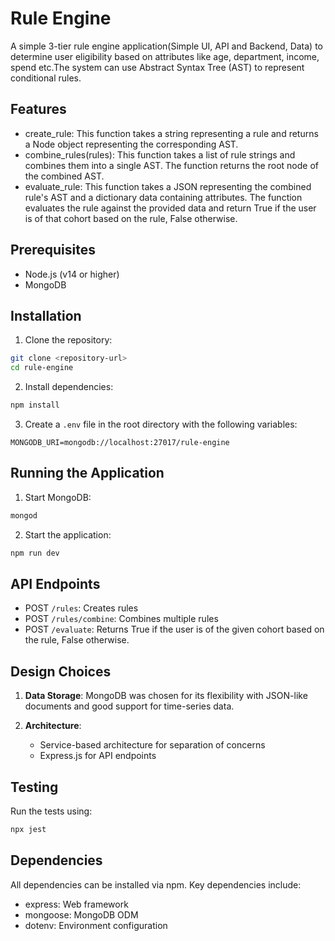 # Rule Engine

A simple 3-tier rule engine application(Simple UI, API and Backend, Data) to determine
user eligibility based on attributes like age, department, income, spend etc.The system can use
Abstract Syntax Tree (AST) to represent conditional rules.

## Features

- create_rule: This function takes a string representing a rule and returns a Node object representing the corresponding AST.
- combine_rules(rules): This function takes a list of rule strings and combines them
into a single AST. The function returns the root node of the combined AST.
- evaluate_rule: This function takes a JSON representing the combined
rule's AST and a dictionary data containing attributes. The
function evaluates the rule against the provided data and return True if the user is
of that cohort based on the rule, False otherwise.

## Prerequisites

- Node.js (v14 or higher)
- MongoDB

## Installation

1. Clone the repository:
```bash
git clone <repository-url>
cd rule-engine
```

2. Install dependencies:
```bash
npm install
```

3. Create a `.env` file in the root directory with the following variables:
```
MONGODB_URI=mongodb://localhost:27017/rule-engine
```

## Running the Application

1. Start MongoDB:
```bash
mongod
```

2. Start the application:
```bash
npm run dev
```

## API Endpoints

- POST `/rules`: Creates rules
- POST `/rules/combine`: Combines multiple rules
- POST `/evaluate`: Returns True if the user is of the given cohort based on the rule, False        otherwise.

## Design Choices

1. **Data Storage**: MongoDB was chosen for its flexibility with JSON-like documents and good support for time-series data.

2. **Architecture**:
   - Service-based architecture for separation of concerns
   - Express.js for API endpoints

## Testing

Run the tests using:
```bash
npx jest
```

## Dependencies

All dependencies can be installed via npm. Key dependencies include:
- express: Web framework
- mongoose: MongoDB ODM
- dotenv: Environment configuration
